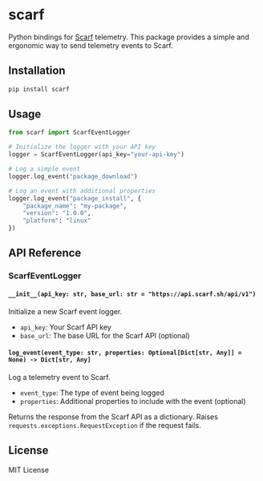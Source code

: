 # scarf

Python bindings for [Scarf](https://scarf.sh) telemetry. This package provides a simple and ergonomic way to send telemetry events to Scarf.

## Installation

```bash
pip install scarf
```

## Usage

```python
from scarf import ScarfEventLogger

# Initialize the logger with your API key
logger = ScarfEventLogger(api_key="your-api-key")

# Log a simple event
logger.log_event("package_download")

# Log an event with additional properties
logger.log_event("package_install", {
    "package_name": "my-package",
    "version": "1.0.0",
    "platform": "linux"
})
```

## API Reference

### ScarfEventLogger

#### `__init__(api_key: str, base_url: str = "https://api.scarf.sh/api/v1")`

Initialize a new Scarf event logger.

- `api_key`: Your Scarf API key
- `base_url`: The base URL for the Scarf API (optional)

#### `log_event(event_type: str, properties: Optional[Dict[str, Any]] = None) -> Dict[str, Any]`

Log a telemetry event to Scarf.

- `event_type`: The type of event being logged
- `properties`: Additional properties to include with the event (optional)

Returns the response from the Scarf API as a dictionary. Raises `requests.exceptions.RequestException` if the request fails.

## License

MIT License 